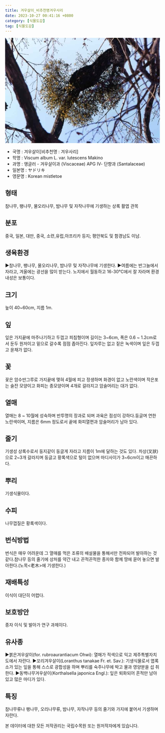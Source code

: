 ```yaml
---
title: 겨우살이_비추천명겨우사리
date: 2023-10-27 00:41:16 +0800
category: [식물도감]
tag: [식물도감]
---
```




![겨우살이[비추천명 : 겨우사리]](/assets/img/fileUpload/plants/basic/Loranthaceae/Viscum/14823/1_th2.JPG)
- 국명 : 겨우살이[비추천명 : 겨우사리]
- 학명 : Viscum album L. var. lutescens Makino
- 과명 : 앵글러 - 겨우살이과 (Viscaceae) APG Ⅳ- 단향과 (Santalaceae)
- 일본명 : ヤドリキ
- 영문명 : Korean mistletoe


## 형태
참나무, 팽나무, 물오리나무, 밤나무 및 자작나무에 기생하는 상록 활엽 관목
## 분포
중국, 일본, 대만, 중국, 소련,유럽,아프리카 등지; 평안북도 및 함경남도 이남.
## 생육환경
▶참나무, 팽나무, 물오리나무, 밤나무 및 자작나무에 기생한다. 
▶여름에는 반그늘에서 자라고, 겨울에는 광선을 많이 받는다. 노지에서 월동하고 16-30℃에서 잘 자라며 환경내성은 보통이다.
## 크기
높이 40~60cm, 지름 1m. 
## 잎
잎은 가지끝에 마주나기하고 두껍고 피침형이며 길이는 3~6cm, 폭은 0.6 ~ 1.2cm로서 둔두 원저이고 밑으로 갈수록 점점 좁아진다. 잎자루는 없고 짙은 녹색이며 잎은 두껍고 윤채가 없다.
## 꽃
꽃은 암수딴그루로 가지끝에 맺혀 4월에 피고 정생하며 화경이 없고 노란색이며 작은포는 술잔 모양이고 화피는 종모양이며 4개로 갈라지고 암술머리는 대가 없다.
## 열매
열매는 8 ~ 10월에 성숙하며 반투명의 장과로 되며 과육은 점성이 강하다.둥글며 연한 노란색이며, 지름은 6mm 정도로서 끝에 화피열편과 암술머리가 남아 있다.
## 줄기
기생성 상록수로서 둥지같이 둥글게 자라고 지름이 1m에 달하는 것도 있다. 차상(叉狀)으로 2~3개 갈라지며 둥글고 황록색으로 털이 없으며 마디사이가 3~6cm이고 매끈하다.
## 뿌리
기생식물이다.
## 수피
나무껍질은 황록색이다.
## 번식방법
번식은 매우 어려운데 그 열매를 먹은 조류의 배설물을 통해서만 전파되어 발아하는 것 같다.참나무 등의 줄기에 상처를 약간 내고 끈적끈적한 종자와 함께 땅에 묻어 놓으면 발아한다.(노목<老木>에 기생한다.)
## 재배특성
이식이 대단히 어렵다.
## 보호방안
종자 이식 및 발아가 연구 과제이다.
## 유사종
▶붉은겨우살이(for. rubroaurantiacum Ohwi): 열매가 적색으로 익고 제주특별자치도에서 자란다.
▶꼬리겨우살이(Loranthus tanakae Fr. et. Sav.): 기생식물로서 엽록소가 있는   잎을 통해 스스로 광합성을 하며 뿌리를 숙주나무에 박고 물과 영양분을 섭    취한다.
▶동백나무겨우살이(Korthalsella japonica Engl.): 잎은 퇴화되어 흔적만 남아   있고 많은 마디가 있다.
## 특징
참나무류나 팽나무, 오리나무류, 밤나무, 자작나무 등의 줄기와 가지에 붙어서 기생하며 자란다.






본 데이터에 대한 모든 저작권리는 국립수목원 또는 원저작자에게 있습니다.
